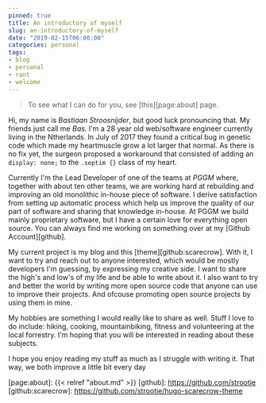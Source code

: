 ```yaml
---
pinned: true
title: An introductory of myself
slug: an-introductory-of-myself
date: "2019-02-15T06:00:00"
categories: personal
tags:
- blog
- personal
- rant
- welcome
---
```


> To see what I can do for you, see [this][page:about] page.

Hi, my name is *Bastiaan Stroosnijder*, but good luck pronouncing that. My friends just call me *Bas*. I'm a 28 year old web/software engineer currently living in the Ntherlands. In July of 2017 they found a critical bug in genetic code which made my heartmuscle grow a lot larger that normal. As there is no fix yet, the surgeon proposed a workaround that consisted of adding an `display: none;` to the `.septim {}` class of my heart.

Currently I'm the Lead Developer of one of the teams at *PGGM* where, together with about ten other teams, we are working hard at rebuilding and improving an old monolithic in-house piece of software. I derive satisfaction from setting up automatic process which help us improve the quality of our part of software and sharing that knowledge in-house. At PGGM we build mainly proprietary software, but I have a certain love for everything open source. You can always find me working on something over at my [Github Account][github].

My current project is my blog and this [theme][github:scarecrow]. With it, I want to try and reach out to anyone interested, which would be mostly developers I'm guessing, by expressing my creative side. I want to share the high's and low's of my life and be able to write about it. I also want to try and better the world by writing more open source code that anyone can use to improve their projects. And ofcouse promoting open source projects by using them in mine.

My hobbies are something I would really like to share as well. Stuff I love to do include: hiking, cooking, mountainbiking, fitness and volunteering at the local forrestry. I'm hoping that you will be interested in reading about these subjects.

I hope you enjoy reading my stuff as much as I struggle with writing it.
That way, we both improve a little bit every day


[page:about]: {{< relref "about.md" >}}
[github]: https://github.com/strootje
[github:scarecrow]: https://github.com/strootje/hugo-scarecrow-theme
